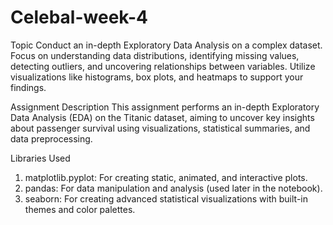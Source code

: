 # Celebal-week-4


Topic
Conduct an in-depth Exploratory Data Analysis on a complex dataset. Focus on understanding data distributions, identifying missing values, detecting outliers, and uncovering relationships between variables. Utilize visualizations like histograms, box plots, and heatmaps to support your findings.

Assignment Description
This assignment performs an in-depth Exploratory Data Analysis (EDA) on the Titanic dataset, aiming to uncover key insights about passenger survival using visualizations, statistical summaries, and data preprocessing.

 Libraries Used
1. matplotlib.pyplot: For creating static, animated, and interactive plots.
2. pandas: For data manipulation and analysis (used later in the notebook).
3. seaborn: For creating advanced statistical visualizations with built-in themes and color palettes.
